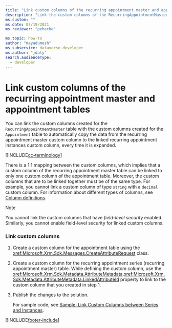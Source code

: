 ```yaml
---
title: "Link custom columns of the recurring appointment master and appointment tables (Microsoft Dataverse) | Microsoft Docs" 
description: "Link the custom columns of the RecurringAppointmentMaster table with custom columns of the Appointment entity to automatically copy data." 
ms.custom: ""
ms.date: 07/19/2021
ms.reviewer: "pehecke"

ms.topic: how-to
author: "mayadumesh" 
ms.subservice: dataverse-developer
ms.author: "jdaly"
search.audienceType: 
  - developer
---
```

# Link custom columns of the recurring appointment master and appointment tables



You can link the custom columns created for the `RecurringAppointmentMaster` table with the custom columns created for the `Appointment` table to automatically copy the data from the recurring appointment master custom column to the linked recurring appointment instances custom column, every time it is expanded.  

[!INCLUDE[cc-terminology](includes/cc-terminology.md)]
  
There is a 1:1 mapping between the custom columns, which implies that a custom column of the recurring appointment master table can be linked to only one custom column of the appointment table. Moreover, the custom columns that are to be linked together must be of the same type. For example, you cannot link a custom column of type `string` with a `decimal` custom column. For information about different types of columns, see [Column definitions](entity-attribute-metadata.md).  
  
> [!NOTE]
> You cannot link the custom columns that have *field-level security* enabled. Similarly, you cannot enable field-level security for linked custom columns. 

  
### Link custom columns  
  
1. Create a custom column for the appointment table using the <xref:Microsoft.Xrm.Sdk.Messages.CreateAttributeRequest> class.  
  
2. Create a custom column for the recurring appointment series (recurring appointment master) table. While defining the custom column, use the <xref:Microsoft.Xrm.Sdk.Metadata.AttributeMetadata>.<xref:Microsoft.Xrm.Sdk.Metadata.AttributeMetadata.LinkedAttributeId> property to link to the custom column that you created in step 1.  
  
3. Publish the changes to the solution.  
  
   For sample code, see [Sample: Link Custom Columns between Series and Instances](org-service/samples/link-custom-attributes-between-series-instances.md).  
  
[!INCLUDE[footer-include](../../includes/footer-banner.md)]
